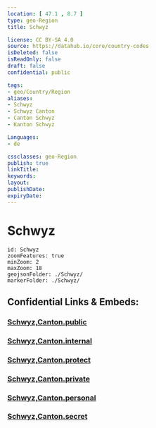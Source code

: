 ```yaml
---
location: [ 47.1 , 8.7 ] 
type: geo-Region
title: Schwyz

license: CC BY-SA 4.0
source: https://datahub.io/core/country-codes
isDeleted: false
isReadOnly: false
draft: false
confidential: public

tags:
- geo/Country/Region
aliases:
- Schwyz
- Schwyz Canton
- Canton Schwyz
- Kanton Schwyz

Languages:
- de

cssclasses: geo-Region
publish: true
linkTitle: 
keywords: 
layout: 
publishDate: 
expiryDate: 
---
```


# Schwyz

```leaflet
id: Schwyz
zoomFeatures: true 
minZoom: 2 
maxZoom: 18
geojsonFolder: ./Schwyz/
markerFolder: ./Schwyz/
```


## Confidential Links & Embeds: 

### [Schwyz,Canton.public](/_public/\Earth\Continent\Europe\Europe~Central\Switzerland\Switzerland~CantonsSchwyz,Canton.public.md) 

### [Schwyz,Canton.internal](/_internal/\Earth\Continent\Europe\Europe~Central\Switzerland\Switzerland~CantonsSchwyz,Canton.internal.md) 

### [Schwyz,Canton.protect](/_protect/\Earth\Continent\Europe\Europe~Central\Switzerland\Switzerland~CantonsSchwyz,Canton.protect.md) 

### [Schwyz,Canton.private](/_private/\Earth\Continent\Europe\Europe~Central\Switzerland\Switzerland~CantonsSchwyz,Canton.private.md) 

### [Schwyz,Canton.personal](/_personal/\Earth\Continent\Europe\Europe~Central\Switzerland\Switzerland~CantonsSchwyz,Canton.personal.md) 

### [Schwyz,Canton.secret](/_secret/\Earth\Continent\Europe\Europe~Central\Switzerland\Switzerland~CantonsSchwyz,Canton.secret.md)

